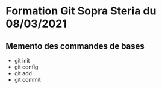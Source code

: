 # Formation Git Sopra Steria du 08/03/2021


## Memento des commandes de bases

* git init
* git config
* git add
* git commit

